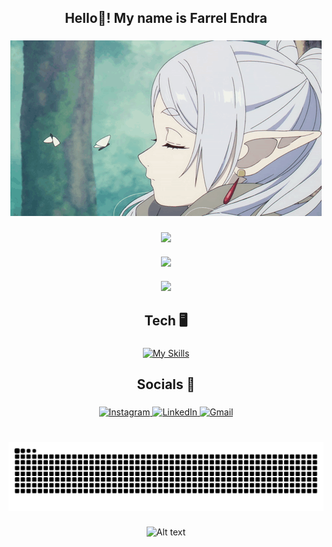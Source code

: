 <h2 align="center">Hello👋! My name is Farrel Endra</h2>

###

<p align="center">
    <img src="/img/anime-frieren.gif" alt="Frieren Gif" />
</p>

###

<p align="center">
    <img src="https://github-readme-stats.vercel.app/api?username=farreru55&theme=catppuccin_mocha&hide_border=false&include_all_commits=false&count_private=false" style="margin-bottom: 20px;" /><br/>
    <img src="https://nirzak-streak-stats.vercel.app/?user=farreru55&theme=catppuccin_mocha&hide_border=false" style="margin-bottom: 20px;" /> <br/>
    <img src="https://github-readme-stats.vercel.app/api/top-langs/?username=farreru55&theme=catppuccin_mocha&hide_border=false&include_all_commits=false&count_private=false&layout=compact" />
</p>

###

<h2 align="center">Tech 🖥️</h2>

###

<p align="center">
    <a href="https://skillicons.dev">
        <img src="https://skillicons.dev/icons?i=java,html,css,js,linux,vim" alt="My Skills" />
    </a>
</p>

###

<h2 align="center">Socials 👋</h2>

###

<p align="center">
    <a href="https://instagram.com/farreru.riyal">
        <img src="https://img.shields.io/badge/Instagram-E4405F?style=for-the-badge&logo=instagram&logoColor=white" alt="Instagram" />
    </a>
    <a href="https://linkedin.com/in/farreru-endra-asrory">
        <img src="https://img.shields.io/badge/LinkedIn-0077B5?style=for-the-badge&logo=linkedin&logoColor=white" alt="LinkedIn" />
    </a>
    <a href="mailto:farrelendra15@gmail.com">
        <img src="https://img.shields.io/badge/Gmail-D14836?style=for-the-badge&logo=gmail&logoColor=white" alt="Gmail" />
    </a>
</p>

###

<br clear="both">
<img src="https://raw.githubusercontent.com/farreru55/farreru55/output/snake.svg" alt="Snake animation" />

###

<div align="center">

![Alt text](https://spotify-recently-played-readme.vercel.app/api?user=cp1a8wdk30rgn3kmq9gulep7w)

</div>

###
